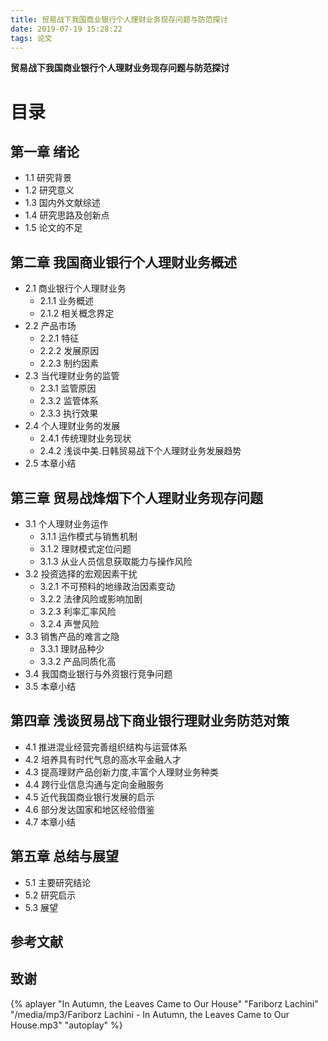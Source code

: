 ```yaml
---
title: 贸易战下我国商业银行个人理财业务现存问题与防范探讨
date: 2019-07-19 15:28:22
tags: 论文
---
```


**贸易战下我国商业银行个人理财业务现存问题与防范探讨**
 
# 目录 #
## 第一章 绪论 ##
- 1.1 研究背景
- 1.2 研究意义
- 1.3 国内外文献综述
- 1.4 研究思路及创新点
- 1.5 论文的不足

## 第二章 我国商业银行个人理财业务概述 ##
- 2.1 商业银行个人理财业务 
  - 2.1.1 业务概述
  - 2.1.2 相关概念界定
- 2.2 产品市场
    - 2.2.1 特征
    - 2.2.2 发展原因
    - 2.2.3 制约因素
- 2.3 当代理财业务的监管
    - 2.3.1 监管原因
    - 2.3.2 监管体系
    - 2.3.3 执行效果
- 2.4 个人理财业务的发展
    - 2.4.1 传统理财业务现状 
    - 2.4.2 浅谈中美.日韩贸易战下个人理财业务发展趋势
- 2.5 本章小结

## 第三章 贸易战烽烟下个人理财业务现存问题 ##
- 3.1 个人理财业务运作
  - 3.1.1 运作模式与销售机制
  - 3.1.2 理财模式定位问题
  - 3.1.3 从业人员信息获取能力与操作风险
- 3.2 投资选择的宏观因素干扰
  - 3.2.1 不可预料的地缘政治因素变动
  - 3.2.2 法律风险或影响加剧
  - 3.2.3 利率汇率风险
  - 3.2.4 声誉风险
- 3.3 销售产品的难言之隐
  - 3.3.1 理财品种少
  - 3.3.2 产品同质化高
- 3.4 我国商业银行与外资银行竞争问题
- 3.5 本章小结

## 第四章 浅谈贸易战下商业银行理财业务防范对策 ##
- 4.1 推进混业经营完善组织结构与运营体系
- 4.2 培养具有时代气息的高水平金融人才
- 4.3 提高理财产品创新力度,丰富个人理财业务种类
- 4.4 跨行业信息沟通与定向金融服务
- 4.5 近代我国商业银行发展的启示
- 4.6 部分发达国家和地区经验借鉴
- 4.7 本章小结

## 第五章 总结与展望 ##
- 5.1 主要研究结论
- 5.2 研究启示
- 5.3 展望
 

## 参考文献 ##
## 致谢 ##

 



{% aplayer "In Autumn, the Leaves Came to Our House" "Fariborz Lachini"
 "/media/mp3/Fariborz Lachini - In Autumn, the Leaves Came to Our House.mp3" "autoplay" %}